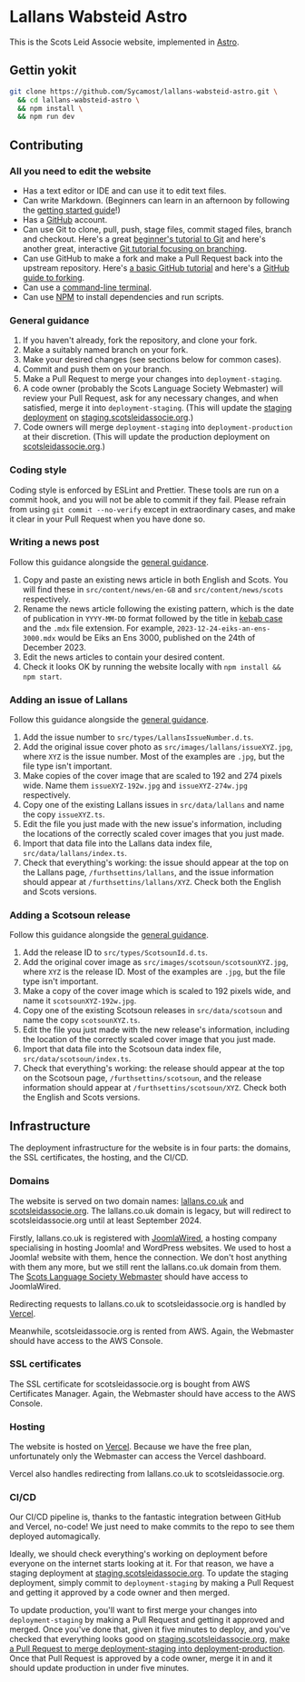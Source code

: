 # Lallans Wabsteid Astro

This is the Scots Leid Associe website, implemented in [Astro](https://astro.build/).

## Gettin yokit

```bash
git clone https://github.com/Sycamost/lallans-wabsteid-astro.git \
  && cd lallans-wabsteid-astro \
  && npm install \
  && npm run dev
```

## Contributing

### All you need to edit the website

- Has a text editor or IDE and can use it to edit text files.
- Can write Markdown. (Beginners can learn in an afternoon by following the
  [getting started guide](https://www.markdownguide.org/getting-started/)!)
- Has a [GitHub](https://github.com/join) account.
- Can use Git to clone, pull, push, stage files, commit staged files, branch and checkout. Here's a
  great [beginner's tutorial to Git](https://www.atlassian.com/git) and here's another great,
  interactive [Git tutorial focusing on branching](https://learngitbranching.js.org/).
- Can use GitHub to make a fork and make a Pull Request back into the upstream repository. Here's
  [a basic GitHub tutorial](https://docs.github.com/en/get-started/quickstart/hello-world) and
  here's a [GitHub guide to forking](https://docs.github.com/en/get-started/quickstart/fork-a-repo).
- Can use a [command-line terminal](https://www.freecodecamp.org/news/command-line-for-beginners/).
- Can use [NPM](https://nodesource.com/blog/an-absolute-beginners-guide-to-using-npm/) to install
  dependencies and run scripts.

### General guidance

1. If you haven't already, fork the repository, and clone your fork.
2. Make a suitably named branch on your fork.
3. Make your desired changes (see sections below for common cases).
4. Commit and push them on your branch.
5. Make a Pull Request to merge your changes into `deployment-staging`.
6. A code owner (probably the Scots Language Society Webmaster) will review your Pull Request, ask
   for any necessary changes, and when satisfied, merge it into `deployment-staging`. (This will
   update the [staging deployment](#cicd) on
   [staging.scotsleidassocie.org](https://staging.scotsleidassocie.org).)
7. Code owners will merge `deployment-staging` into `deployment-production` at their discretion.
   (This will update the production deployment on
   [scotsleidassocie.org](https://scotsleidassocie.org).)

### Coding style

Coding style is enforced by ESLint and Prettier. These tools are run on a commit hook, and you will
not be able to commit if they fail. Please refrain from using `git commit --no-verify` except in
extraordinary cases, and make it clear in your Pull Request when you have done so.

### Writing a news post

Follow this guidance alongside the [general guidance](#general-guidance).

1. Copy and paste an existing news article in both English and Scots. You will find these in
   `src/content/news/en-GB` and `src/content/news/scots` respectively.
2. Rename the news article following the existing pattern, which is the date of publication in
   `YYYY-MM-DD` format followed by the title in
   [kebab case](https://www.freecodecamp.org/news/snake-case-vs-camel-case-vs-pascal-case-vs-kebab-case-whats-the-difference/#whatiskebabcaseanamekebabcasea)
   and the `.mdx` file extension. For example, `2023-12-24-eiks-an-ens-3000.mdx` would be Eiks an
   Ens 3000, published on the 24th of December 2023.
3. Edit the news articles to contain your desired content.
4. Check it looks OK by running the website locally with `npm install && npm start`.

### Adding an issue of Lallans

Follow this guidance alongside the [general guidance](#general-guidance).

1. Add the issue number to `src/types/LallansIssueNumber.d.ts`.
2. Add the original issue cover photo as `src/images/lallans/issueXYZ.jpg`, where `XYZ` is the issue
   number. Most of the examples are `.jpg`, but the file type isn't important.
3. Make copies of the cover image that are scaled to 192 and 274 pixels wide. Name them
   `issueXYZ-192w.jpg` and `issueXYZ-274w.jpg` respectively.
4. Copy one of the existing Lallans issues in `src/data/lallans` and name the copy `issueXYZ.ts`.
5. Edit the file you just made with the new issue's information, including the locations of the
   correctly scaled cover images that you just made.
6. Import that data file into the Lallans data index file, `src/data/lallans/index.ts`.
7. Check that everything's working: the issue should appear at the top on the Lallans page,
   `/furthsettins/lallans`, and the issue information should appear at `/furthsettins/lallans/XYZ`.
   Check both the English and Scots versions.

### Adding a Scotsoun release

Follow this guidance alongside the [general guidance](#general-guidance).

1. Add the release ID to `src/types/ScotsounId.d.ts`.
2. Add the original cover image as `src/images/scotsoun/scotsounXYZ.jpg`, where `XYZ` is the release
   ID. Most of the examples are `.jpg`, but the file type isn't important.
3. Make a copy of the cover image which is scaled to 192 pixels wide, and name it
   `scotsounXYZ-192w.jpg`.
4. Copy one of the existing Scotsoun releases in `src/data/scotsoun` and name the copy
   `scotsounXYZ.ts`.
5. Edit the file you just made with the new release's information, including the location of the
   correctly scaled cover image that you just made.
6. Import that data file into the Scotsoun data index file, `src/data/scotsoun/index.ts`.
7. Check that everything's working: the release should appear at the top on the Scotsoun page,
   `/furthsettins/scotsoun`, and the release information should appear at
   `/furthsettins/scotsoun/XYZ`. Check both the English and Scots versions.

## Infrastructure

The deployment infrastructure for the website is in four parts: the domains, the SSL certificates,
the hosting, and the CI/CD.

### Domains

The website is served on two domain names: [lallans.co.uk](https://www.lallans.co.uk) and
[scotsleidassocie.org](https://scotsleidassocie.org). The lallans.co.uk domain is legacy, but will
redirect to scotsleidassocie.org until at least September 2024.

Firstly, lallans.co.uk is registered with [JoomlaWired](https://www.joomlawired.com), a hosting
company specialising in hosting Joomla! and WordPress websites. We used to host a Joomla! website
with them, hence the connection. We don't host anything with them any more, but we still rent the
lallans.co.uk domain from them. The [Scots Language Society Webmaster](mailto:lallans@hotmail.co.uk)
should have access to JoomlaWired.

Redirecting requests to lallans.co.uk to scotsleidassocie.org is handled by [Vercel](#hosting).

Meanwhile, scotsleidassocie.org is rented from AWS. Again, the Webmaster should have access to the
AWS Console.

### SSL certificates

The SSL certificate for scotsleidassocie.org is bought from AWS Certificates Manager. Again, the
Webmaster should have access to the AWS Console.

### Hosting

The website is hosted on [Vercel](https://vercel.com/sycamost/lallans-wabsteid-astro). Because we
have the free plan, unfortunately only the Webmaster can access the Vercel dashboard.

Vercel also handles redirecting from lallans.co.uk to scotsleidassocie.org.

### CI/CD

Our CI/CD pipeline is, thanks to the fantastic integration between GitHub and Vercel, no-code! We
just need to make commits to the repo to see them deployed automagically.

Ideally, we should check everything's working on deployment before everyone on the internet starts
looking at it. For that reason, we have a staging deployment at
[staging.scotsleidassocie.org](https://staging.scotsleidassocie.org). To update the staging
deployment, simply commit to `deployment-staging` by making a Pull Request and getting it approved
by a code owner and then merged.

To update production, you'll want to first merge your changes into `deployment-staging` by making a
Pull Request and getting it approved and merged. Once you've done that, given it five minutes to
deploy, and you've checked that everything looks good on
[staging.scotsleidassocie.org](https://staging.scotsleidassocie.org),
[make a Pull Request to merge deployment-staging into deployment-production](https://github.com/Sycamost/lallans-wabsteid-astro/compare/deployment-production...deployment-staging).
Once that Pull Request is approved by a code owner, merge it in and it should update production in
under five minutes.
